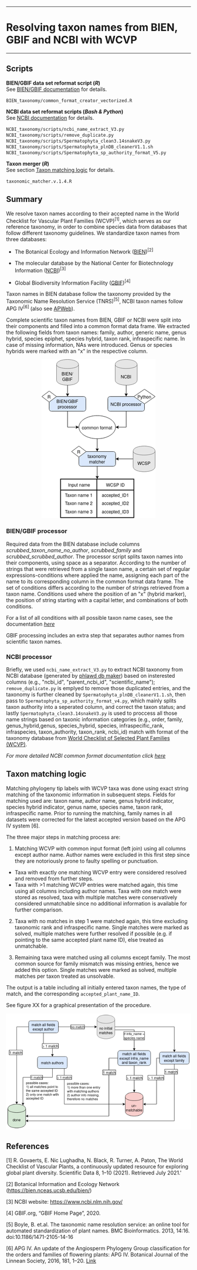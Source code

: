 
---
# Resolving taxon names from BIEN, GBIF and NCBI with WCVP
---


## Scripts 

**BIEN/GBIF data set reformat script (_R_)**  
See [BIEN/GBIF documentation](/BIEN_taxonomy/BIEN_common_format_documentation.md) for details.

    BIEN_taxonomy/common_format_creator_vectorized.R 

**NCBI data set reformat scripts (_Bash & Python_)**  
See [NCBI documentation](/NCBI_taxonomy/README.md) for details.

    NCBI_taxonomy/scripts/ncbi_name_extract_V3.py  
    NCBI_taxonomy/scripts/remove_duplicate.py  
    NCBI_taxonomy/scripts/Spermatophyta_clean3.14snakeV3.py  
    NCBI_taxonomy/scripts/Spermatophyta_plnDB_cleanerV1.1.sh  
    NCBI_taxonomy/scripts/Spermatophyta_sp_authority_format_V5.py  
    
**Taxon merger (_R_)**    
See section [Taxon matching logic](#taxon-matching-logic) for details.

    taxonomic_matcher.v.1.4.R   
<!--
**Taxonomic matching**  

*taxonomic_matcherV1.2_MT.R* performs the matching of the selected common format resulting from BIEN or NCBI data with the [World Checklist of Selected Plant Families (WCVP)](https://wcsp.science.kew.org/home.do).


##   Workflow for taxon matching logic
![workflow for matching](workflow_matching.png) -->


## Summary
We resolve taxon names according to their accepted name in the World Checklist for Vascular Plant Families (WCVP)<sup>[1]</sup>, which serves as our reference taxonomy, in order to combine species data from databases that follow different taxonomy guidelines. We standardize taxon names from three databases:  

+ The Botanical Ecology and Information Network ([BIEN](https://biendata.org/))<sup>[2]</sup>  
	
+ The molecular database by the National Center for Biotechnology Information ([NCBI](https://www.ncbi.nlm.nih.gov/))<sup>[3]</sup>  

+ Global Biodiversity Information Facility ([GBIF](https://www.gbif.org/))<sup>[4]</sup> 

Taxon names in BIEN database follow the taxonomy provided by the Taxonomic Name Resolution Service (TNRS)<sup>[5]</sup>, NCBI taxon names follow APG IV<sup>[6]</sup> (also see [APWeb](http://www.mobot.org/MOBOT/research/APweb/)). 

Complete scientific taxon names from BIEN, GBIF or NCBI were split into their components and filled into a common format data frame. We extracted the following fields from taxon names: family, author, generic name, genus hybrid, species epiphet, species hybrid, taxon rank, infraspecific name. In case of missing information, NAs were introduced. Genus or species hybrids were marked with an "x" in the respective column.

<p align="center">
<img src="taxonomy_matching_overview.png"/>  
</p>  


### BIEN/GBIF processor
Required data from the BIEN database include columns *scrubbed_taxon_name_no_author*, *scrubbed_family* and *scrubbed_scrubbed_author*. The processor script splits taxon names into their components, using space as a separator. According to the number of strings that were retrieved from a single taxon name, a certain set of regular expressions-conditions where applied the name, assigning each part of the name to its corresponding column in the common format data  frame. The set of conditions differs according to the number of strings retrieved from a taxon name. Conditions used where the position of an "x" (hybrid marker), the position of string starting with a capital letter, and combinations of both conditions. 

For a list of all conditions with all possible taxon name cases, see the documentation _[here](/BIEN_taxonomy/BIEN_common_format_documentation.md)_

GBIF processing includes an extra step that separates author names from scientific taxon names.


### NCBI processor  
Briefly, we used `ncbi_name_extract_V3.py` to extract NCBI taxonomy from NCBI database (generated by [phlawd db maker](https://github.com/blackrim/phlawd_db_maker)) based on insterested columns (e.g., "ncbi_id", "parent_ncbi_id", "scientific_name"); `remove_duplicate.py` is emplyed to remove those duplicated entries, and the taxonomy is further cleaned by `Spermatophyta_plnDB_cleanerV1.1.sh`, then pass to `Spermatophyta_sp_authority_format_v4.py`, which mainly splits taxon authority into a seperated column, and correct the taxon status; and lastly  `Spermatophyta_clean3.14snakeV3.py` is used to proccess all those name strings based on taxonic information categories (e.g., order, family, genus_hybrid,genus, species_hybrid, species, infraspecific_rank, infraspecies, taxon_authority, taxon_rank, ncbi_id) match with format of the taxonomy database from [World Checklist of Selected Plant Families (WCVP)](https://wcsp.science.kew.org/home.do).  

_For more detailed NCBI common format documentation click [here](/NCBI_taxonomy/README.md)_  

## Taxon matching logic
Matching phylogeny tip labels with WCVP taxa was done using exact string matching of the taxonomic information in subsequent steps. Fields for matching used are: taxon name, author name, genus hybrid indicator, species hybrid indicator, genus name, species name, taxon rank, infraspecific name. Prior to running the matching, family names in all datasets were corrected for the latest accepted version based on the APG IV system [6].


The three major steps in matching process are: 

1. Matching WCVP with common input format (left join) using all columns except author name. Author names were excluded in this first step since they are notoriously prone to faulty spelling or punctuation. 
  + Taxa with exactly one matching WCVP entry were considered resolved and removed from further steps.
  + Taxa with >1 matching WCVP entries were matched again, this time using all columns including author names. Taxa with one match were stored as resolved, taxa with multiple matches were conservatively considered  unmatchable since no additional information is available for further comparison.

2. Taxa with no matches in step 1 were matched again, this time excluding taxonomic rank and infraspecific name. Single matches were marked as solved, multiple matches were further resolved if possible (e.g. if pointing to the same accepted plant name ID), else treated as unmatchable.

3. Remaining taxa were matched using all columns except family. The most common source for family mismatch was missing entries, hence we added this option. Single matches were marked as solved, multiple matches per taxon treated as unsolvable.

<!--
Matching is carried out following 3 major steps:

In the first step, a `left_join` (keeping all rows from the input dataframe) of the input data set with the relevant WCVP dataframe is performed, using all columns for matching except for author names. Author names are prone to spelling or punctuation errors, which is why they were excluded here. Taxon names with one matching `accepted_plant_name_ID` were stored as resolved. Cases with more than one match were further processed by performing another left join, this time including author names. Cases with one match were added as resolved, cases with multiple matches were conservatively considered as unmatchable.

In the second step and third step, cases with no matches in step 1 were processed:

2. For taxon names with ranks below the species level and identical species and infraspecific names, we performed a `left_join`, excluding `taxonomic_rank` and `infraspecific` name from matching.  
		
3. For the remaining cases with no initial match, we matched both data frames using all columns except for family.  
		
As before, single and multiple matches were added to the respective data frames in both steps.  
	-->
The output is a table including all initially entered taxon names, the type of match, and the corresponding `accepted_plant_name_ID`.  

See figure XX for a graphical presentation of the procedure.

<p align="center">
<img src="workflow_matching.png"/>  
</p>  

## References  

[1] R. Govaerts, E. Nic Lughadha, N. Black, R. Turner, A. Paton, The World Checklist of Vascular Plants, a continuously updated resource for exploring global plant diversity. Scientific Data 8, 1–10 (2021). Retrieved July 2021.'  

[2] Botanical Information and Ecology Network (https://bien.nceas.ucsb.edu/bien/)  

[3] NCBI website: https://www.ncbi.nlm.nih.gov/  

[4] GBIF.org, “GBIF Home Page”, 2020.

[5] Boyle, B. et.al. The taxonomic name resolution service: an online tool for automated standardization of plant names. BMC Bioinformatics. 2013, 14:16. doi:10.1186/1471-2105-14-16  

[6] APG IV. An update of the Angiosperm Phylogeny Group classification for the orders and families of flowering plants: APG IV. Botanical Journal of the Linnean Society, 2016, 181, 1–20. [Link](https://academic.oup.com/botlinnean/article/181/1/1/2416499)  

